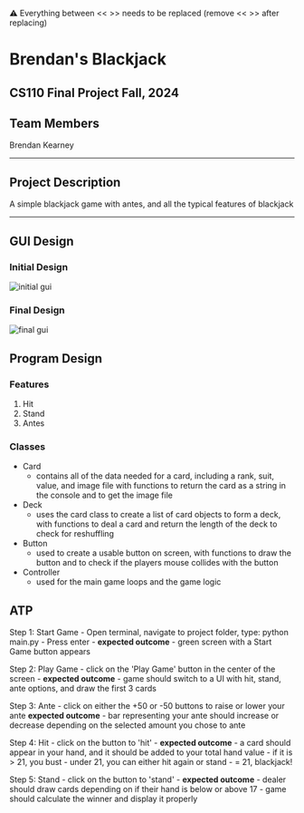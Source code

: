 
:warning: Everything between << >> needs to be replaced (remove << >> after replacing)

# Brendan's Blackjack
## CS110 Final Project  Fall, 2024

## Team Members

Brendan Kearney

***

## Project Description

A simple blackjack game with antes, and all the typical features of blackjack

***    

## GUI Design

### Initial Design

![initial gui](assets/gui_basic.jpg)

### Final Design

![final gui](assets/final-gui.jpg)

## Program Design

### Features

1. Hit
2. Stand
3. Antes

### Classes

- Card
    - contains all of the data needed for a card, including a rank, suit, value, and image file with functions to return the card as a string in the console and to get the image file
- Deck
    - uses the card class to create a list of card objects to form a deck, with functions to deal a card and return the length of the deck to check for reshuffling
- Button
    - used to create a usable button on screen, with functions to draw the button and to check if the players mouse collides with the button
- Controller
    - used for the main game loops and the game logic


## ATP

Step 1: Start Game
    - Open terminal, navigate to project folder, type: python main.py
    - Press enter
    - **expected outcome**
    - green screen with a Start Game button appears

Step 2: Play Game
    - click on the 'Play Game' button in the center of the screen
    - **expected outcome**
    - game should switch to a UI with hit, stand, ante options, and draw the first 3 cards

Step 3: Ante
    - click on either the +50 or -50 buttons to     raise or lower your ante
    **expected outcome**
    - bar representing your ante should increase or decrease depending on the selected amount you chose to ante

Step 4: Hit
    - click on the button to 'hit'
    - **expected outcome**
    - a card should appear in your hand, and it should be added to your total hand value
    - if it is > 21, you bust
    - under 21, you can either hit again or stand
    - = 21, blackjack!

Step 5: Stand
    - click on the button to 'stand'
    - **expected outcome**
    - dealer should draw cards depending on if their hand is below or above 17
    - game should calculate the winner and display it properly
